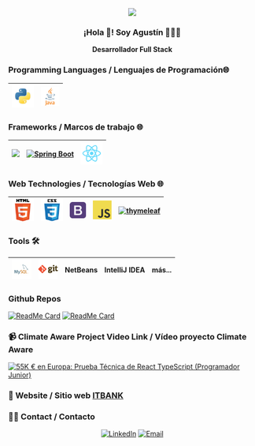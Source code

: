 
<p align="center" width="300">
   <img align="center" width="200" src="https://github.com/agustinlorca/agustinlorca/assets/105286586/a87812cf-5cb4-4012-948b-5330e22a160b" />
   <h3 align="center">¡Hola 👋! Soy Agustín 👨🏻‍💻</h3>
</p>
<p align="center"><strong>Desarrollador Full Stack</strong></p>


### Programming Languages / Lenguajes de Programación🌐

| [<img src="https://raw.githubusercontent.com/github/explore/80688e429a7d4ef2fca1e82350fe8e3517d3494d/topics/python/python.png" alt="Python" width="45">](https://www.python.org/) | [<img src="https://raw.githubusercontent.com/github/explore/80688e429a7d4ef2fca1e82350fe8e3517d3494d/topics/java/java.png" alt="java" width="38">](https://www.java.com/es/) |
|---|---|


### Frameworks / Marcos de trabajo 🌐

|<img src="https://github.com/agustinlorca/agustinlorca/assets/105286586/dd2174d3-cde7-4962-8f8d-ee35b4b7744b" width="120"> | [<img src="https://github.com/agustinlorca/agustinlorca/assets/105286586/70b769a4-ce88-4009-9dd0-28d1b633b4bd" alt="Spring Boot" width="100">](https://spring.io/projects/spring-boot)|<img src="https://raw.githubusercontent.com/github/explore/80688e429a7d4ef2fca1e82350fe8e3517d3494d/topics/react/react.png" alt="react" width="45"> |
|---|---|---|

### Web Technologies / Tecnologías Web 🌐

|<img src="https://raw.githubusercontent.com/github/explore/80688e429a7d4ef2fca1e82350fe8e3517d3494d/topics/html/html.png" alt="html" width="45">| <img src="https://raw.githubusercontent.com/github/explore/80688e429a7d4ef2fca1e82350fe8e3517d3494d/topics/css/css.png" alt="css" width="45"> |  [<img src="https://raw.githubusercontent.com/github/explore/80688e429a7d4ef2fca1e82350fe8e3517d3494d/topics/bootstrap/bootstrap.png" alt="Bootstrap" width="33">](https://getbootstrap.com/) |  <img src="https://raw.githubusercontent.com/github/explore/80688e429a7d4ef2fca1e82350fe8e3517d3494d/topics/javascript/javascript.png" alt="javascript" width="38">|   [<img src="https://github.com/agustinlorca/agustinlorca/assets/105286586/1ab5b3b5-6710-4cec-a55a-8d4753049c61" alt="thymeleaf" width="70">](https://www.thymeleaf.org/)|
|---|---|---|---|---|

### Tools 🛠️

| [<img src="https://raw.githubusercontent.com/github/explore/80688e429a7d4ef2fca1e82350fe8e3517d3494d/topics/mysql/mysql.png" alt="mysql" width="40">](https://www.mysql.com/) | [<img src="https://raw.githubusercontent.com/github/explore/80688e429a7d4ef2fca1e82350fe8e3517d3494d/topics/git/git.png" alt="Git" width="40">](https://git-scm.com/) | NetBeans | IntelliJ IDEA | más...
|---|---|---|---|---|


### Github Repos

[![ReadMe Card](https://github-readme-stats.vercel.app/api/pin/?username=agustinlorca&repo=ClimateAware)](https://github.com/agustinlorca/ClimateAware)
[![ReadMe Card](https://github-readme-stats.vercel.app/api/pin/?username=agustinlorca&repo=ITBANK)](https://github.com/agustinlorca/ITBANK)


### 📹 Climate Aware Project Video Link / Vídeo proyecto Climate Aware 
<a href='https://www.youtube.com/watch?v=zmA-gG9XiMg&t=1s' target='_blank'>
 <img width='30%' src='https://img.youtube.com/vi/zmA-gG9XiMg/mqdefault.jpg' alt='55K € en Europa: Prueba Técnica de React  TypeScript (Programador Junior)' />
</a>

### 📝 Website / Sitio web [ITBANK](http://aguslorca.pythonanywhere.com/)


<h3> 🤝🏻 Contact / Contacto  </h3>

<p align="center">
  <a href="https://www.linkedin.com/in/agustin-lorca/" target="_blank"><img alt="LinkedIn" src="https://img.shields.io/badge/LinkedIn-@agustinlorca-blue?style=flat&logo=linkedin"></a>
  <a href="mailto:aguslorca.12@gmail.com"><img alt="Email" src="https://img.shields.io/badge/Email-aguslorca.12@gmail.com-blue?style=flat&logo=gmail"></a>
</p>

